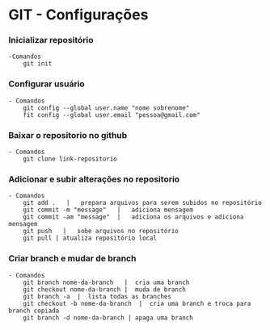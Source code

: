 # GIT - Configurações

### Inicializar repositório
    -Comandos 
        git init 


### Configurar usuário 
    - Comandos 
        git config --global user.name "nome sobrenome"
        fit config --global user.email "pessoa@gmail.com"


### Baixar o repositorio no github
    - Comandos 
        git clone link-repositorio


### Adicionar e subir alterações no repositorio
    - Comandos  
        git add .   |   prepara arquivos para serem subidos no repositório 
        git commit -m "message"   |   adiciona mensagem
        git commit -am "message"  |   adiciona os arquivos e adiciona mensagem
        git push   |   sobe arquivos no repositório
        git pull | atualiza repositório local


### Criar branch e mudar de branch 
    - Comandos 
        git branch nome-da-branch   |  cria uma branch 
        git checkout nome-da-branch |  muda de branch 
        git branch -a  |  lista todas as branches
        git checkout -b nome-da-branch  |  cria uma branch e troca para branch copiada 
        git branch -d nome-da-branch | apaga uma branch 